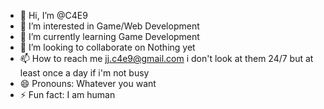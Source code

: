 - 👋 Hi, I’m @C4E9
- 👀 I’m interested in Game/Web Development
- 🌱 I’m currently learning Game Development
- 💞️ I’m looking to collaborate on Nothing yet
- 📫 How to reach me jj.c4e9@gmail.com i don't look at them 24/7 but at least once a day if i'm not busy
- 😄 Pronouns: Whatever you want
- ⚡ Fun fact: I am human

<!---
C4E9/C4E9 is a ✨ special ✨ repository because its `README.md` (this file) appears on your GitHub profile.
You can click the Preview link to take a look at your changes.
--->
